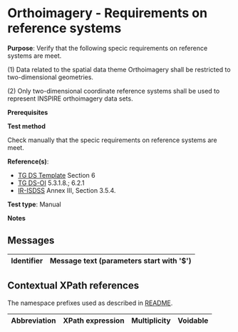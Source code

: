 # Orthoimagery - Requirements on reference systems

**Purpose**: Verify that the following specic requirements on reference systems are meet.

(1) Data related to the spatial data theme Orthoimagery shall be restricted to two-dimensional geometries.

(2) Only two-dimensional coordinate reference systems shall be used to represent INSPIRE orthoimagery data sets.


**Prerequisites**

**Test method**

Check manually that the specic requirements on reference systems are meet.

**Reference(s)**: 

* [TG DS Template](./README.md#ref_TG_DS_tmpl) Section 6
* [TG DS-OI](./README.md#ref_TG_DS_OI) 5.3.1.8.; 6.2.1
* [IR-ISDSS](./README.md#ref_IR-ISDSS) Annex III, Section 3.5.4.

**Test type**: Manual

**Notes** 


## Messages

Identifier  |  Message text (parameters start with '$')
---------------------------------------------------------- | -------------------------------------------------------------------------

## Contextual XPath references

The namespace prefixes used as described in [README](./README.md#namespaces).

Abbreviation                   |  XPath expression                 |Multiplicity       |Voidable
------------------------------ | --------------------------------- | ------------------|----------
